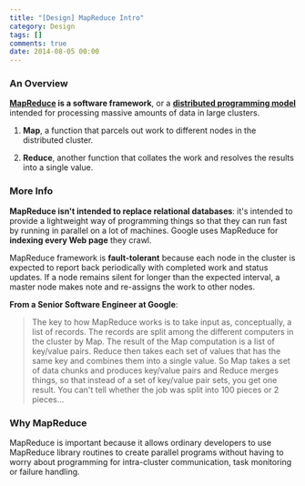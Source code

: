 ```yaml
---
title: "[Design] MapReduce Intro"
category: Design
tags: []
comments: true
date: 2014-08-05 00:00
---
```



### An Overview

**[MapReduce](http://searchcloudcomputing.techtarget.com/definition/MapReduce) is a software framework**, or a **[distributed programming model](http://www.theserverside.com/news/1321219/Why-Should-You-Care-About-MapReduce)** intended for processing massive amounts of data in large clusters.

1. **Map**, a function that parcels out work to different nodes in the distributed cluster.

1. **Reduce**, another function that collates the work and resolves the results into a single value.

### More Info

**MapReduce isn't intended to replace relational databases**: it's intended to provide a lightweight way of programming things so that they can run fast by running in parallel on a lot of machines. Google uses MapReduce for **indexing every Web page** they crawl.

MapReduce framework is **fault-tolerant** because each node in the cluster is expected to report back periodically with completed work and status updates. If a node remains silent for longer than the expected interval, a master node makes note and re-assigns the work to other nodes.

**From a Senior Software Engineer at Google**:

> The key to how MapReduce works is to take input as, conceptually, a list of records. The records are split among the different computers in the cluster by Map. The result of the Map computation is a list of key/value pairs. Reduce then takes each set of values that has the same key and combines them into a single value. So Map takes a set of data chunks and produces key/value pairs and Reduce merges things, so that instead of a set of key/value pair sets, you get one result. You can't tell whether the job was split into 100 pieces or 2 pieces...

### Why MapReduce

MapReduce is important because it allows ordinary developers to use MapReduce library routines to create parallel programs without having to worry about programming for intra-cluster communication, task monitoring or failure handling.
